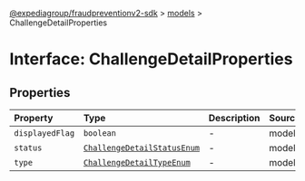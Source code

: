 [@expediagroup/fraudpreventionv2-sdk](../../index.md) > [models](../index.md) > ChallengeDetailProperties

# Interface: ChallengeDetailProperties

## Properties

| Property | Type | Description | Source |
| :------ | :------ | :------ | :------ |
| `displayedFlag` | `boolean` | - | models/ChallengeDetail.ts:55 |
| `status` | [`ChallengeDetailStatusEnum`](../type-aliases/ChallengeDetailStatusEnum.md) | - | models/ChallengeDetail.ts:57 |
| `type` | [`ChallengeDetailTypeEnum`](../type-aliases/ChallengeDetailTypeEnum.md) | - | models/ChallengeDetail.ts:56 |

